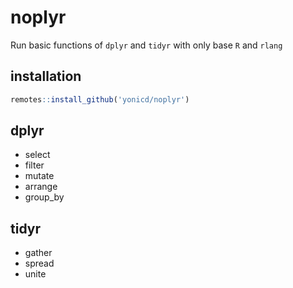 # noplyr

Run basic functions of `dplyr` and `tidyr` with only base `R` and `rlang`

## installation

```r
remotes::install_github('yonicd/noplyr')
```

## dplyr

  - select
  - filter
  - mutate
  - arrange
  - group_by

## tidyr

  - gather
  - spread
  - unite
